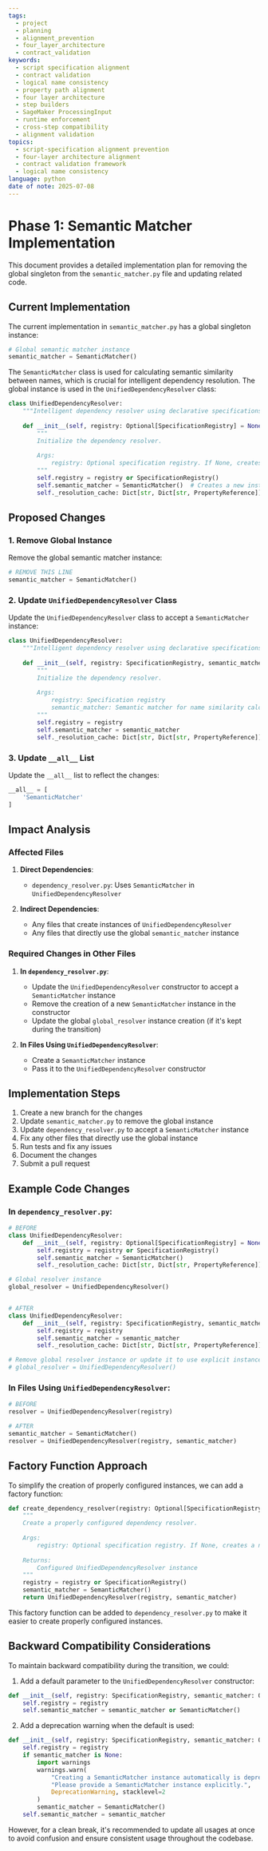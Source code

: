 ```yaml
---
tags:
  - project
  - planning
  - alignment_prevention
  - four_layer_architecture
  - contract_validation
keywords: 
  - script specification alignment
  - contract validation
  - logical name consistency
  - property path alignment
  - four layer architecture
  - step builders
  - SageMaker ProcessingInput
  - runtime enforcement
  - cross-step compatibility
  - alignment validation
topics: 
  - script-specification alignment prevention
  - four-layer architecture alignment
  - contract validation framework
  - logical name consistency
language: python
date of note: 2025-07-08
---
```

# Phase 1: Semantic Matcher Implementation

This document provides a detailed implementation plan for removing the global singleton from the `semantic_matcher.py` file and updating related code.

## Current Implementation

The current implementation in `semantic_matcher.py` has a global singleton instance:

```python
# Global semantic matcher instance
semantic_matcher = SemanticMatcher()
```

The `SemanticMatcher` class is used for calculating semantic similarity between names, which is crucial for intelligent dependency resolution. The global instance is used in the `UnifiedDependencyResolver` class:

```python
class UnifiedDependencyResolver:
    """Intelligent dependency resolver using declarative specifications."""
    
    def __init__(self, registry: Optional[SpecificationRegistry] = None):
        """
        Initialize the dependency resolver.
        
        Args:
            registry: Optional specification registry. If None, creates a new one.
        """
        self.registry = registry or SpecificationRegistry()
        self.semantic_matcher = SemanticMatcher()  # Creates a new instance instead of using the global one
        self._resolution_cache: Dict[str, Dict[str, PropertyReference]] = {}
```

## Proposed Changes

### 1. Remove Global Instance

Remove the global semantic matcher instance:

```python
# REMOVE THIS LINE
semantic_matcher = SemanticMatcher()
```

### 2. Update `UnifiedDependencyResolver` Class

Update the `UnifiedDependencyResolver` class to accept a `SemanticMatcher` instance:

```python
class UnifiedDependencyResolver:
    """Intelligent dependency resolver using declarative specifications."""
    
    def __init__(self, registry: SpecificationRegistry, semantic_matcher: SemanticMatcher):
        """
        Initialize the dependency resolver.
        
        Args:
            registry: Specification registry
            semantic_matcher: Semantic matcher for name similarity calculations
        """
        self.registry = registry
        self.semantic_matcher = semantic_matcher
        self._resolution_cache: Dict[str, Dict[str, PropertyReference]] = {}
```

### 3. Update `__all__` List

Update the `__all__` list to reflect the changes:

```python
__all__ = [
    'SemanticMatcher'
]
```

## Impact Analysis

### Affected Files

1. **Direct Dependencies**:
   - `dependency_resolver.py`: Uses `SemanticMatcher` in `UnifiedDependencyResolver`

2. **Indirect Dependencies**:
   - Any files that create instances of `UnifiedDependencyResolver`
   - Any files that directly use the global `semantic_matcher` instance

### Required Changes in Other Files

1. **In `dependency_resolver.py`**:
   - Update the `UnifiedDependencyResolver` constructor to accept a `SemanticMatcher` instance
   - Remove the creation of a new `SemanticMatcher` instance in the constructor
   - Update the global `global_resolver` instance creation (if it's kept during the transition)

2. **In Files Using `UnifiedDependencyResolver`**:
   - Create a `SemanticMatcher` instance
   - Pass it to the `UnifiedDependencyResolver` constructor

## Implementation Steps

1. Create a new branch for the changes
2. Update `semantic_matcher.py` to remove the global instance
3. Update `dependency_resolver.py` to accept a `SemanticMatcher` instance
4. Fix any other files that directly use the global instance
5. Run tests and fix any issues
6. Document the changes
7. Submit a pull request

## Example Code Changes

### In `dependency_resolver.py`:

```python
# BEFORE
class UnifiedDependencyResolver:
    def __init__(self, registry: Optional[SpecificationRegistry] = None):
        self.registry = registry or SpecificationRegistry()
        self.semantic_matcher = SemanticMatcher()
        self._resolution_cache: Dict[str, Dict[str, PropertyReference]] = {}

# Global resolver instance
global_resolver = UnifiedDependencyResolver()


# AFTER
class UnifiedDependencyResolver:
    def __init__(self, registry: SpecificationRegistry, semantic_matcher: SemanticMatcher):
        self.registry = registry
        self.semantic_matcher = semantic_matcher
        self._resolution_cache: Dict[str, Dict[str, PropertyReference]] = {}

# Remove global resolver instance or update it to use explicit instances
# global_resolver = UnifiedDependencyResolver()
```

### In Files Using `UnifiedDependencyResolver`:

```python
# BEFORE
resolver = UnifiedDependencyResolver(registry)

# AFTER
semantic_matcher = SemanticMatcher()
resolver = UnifiedDependencyResolver(registry, semantic_matcher)
```

## Factory Function Approach

To simplify the creation of properly configured instances, we can add a factory function:

```python
def create_dependency_resolver(registry: Optional[SpecificationRegistry] = None) -> UnifiedDependencyResolver:
    """
    Create a properly configured dependency resolver.
    
    Args:
        registry: Optional specification registry. If None, creates a new one.
        
    Returns:
        Configured UnifiedDependencyResolver instance
    """
    registry = registry or SpecificationRegistry()
    semantic_matcher = SemanticMatcher()
    return UnifiedDependencyResolver(registry, semantic_matcher)
```

This factory function can be added to `dependency_resolver.py` to make it easier to create properly configured instances.

## Backward Compatibility Considerations

To maintain backward compatibility during the transition, we could:

1. Add a default parameter to the `UnifiedDependencyResolver` constructor:

```python
def __init__(self, registry: SpecificationRegistry, semantic_matcher: Optional[SemanticMatcher] = None):
    self.registry = registry
    self.semantic_matcher = semantic_matcher or SemanticMatcher()
```

2. Add a deprecation warning when the default is used:

```python
def __init__(self, registry: SpecificationRegistry, semantic_matcher: Optional[SemanticMatcher] = None):
    self.registry = registry
    if semantic_matcher is None:
        import warnings
        warnings.warn(
            "Creating a SemanticMatcher instance automatically is deprecated. "
            "Please provide a SemanticMatcher instance explicitly.",
            DeprecationWarning, stacklevel=2
        )
        semantic_matcher = SemanticMatcher()
    self.semantic_matcher = semantic_matcher
```

However, for a clean break, it's recommended to update all usages at once to avoid confusion and ensure consistent usage throughout the codebase.
